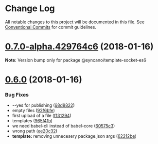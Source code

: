 # Change Log

All notable changes to this project will be documented in this file.
See [Conventional Commits](https://conventionalcommits.org) for commit guidelines.

<a name="0.7.0-alpha.429764c6"></a>
# [0.7.0-alpha.429764c6](https://github.com/Syncano/syncano-node/compare/v0.6.0...v0.7.0-alpha.429764c6) (2018-01-16)




**Note:** Version bump only for package @syncano/template-socket-es6

<a name="0.6.0"></a>
# [0.6.0](https://github.com/Syncano/syncano-node/compare/v0.4.2...v0.6.0) (2018-01-16)


### Bug Fixes

* --yes for publishing ([68d8822](https://github.com/Syncano/syncano-node/commit/68d8822))
* empty files ([93f6bfe](https://github.com/Syncano/syncano-node/commit/93f6bfe))
* first upload of a file ([f131294](https://github.com/Syncano/syncano-node/commit/f131294))
* templates ([965f41b](https://github.com/Syncano/syncano-node/commit/965f41b))
* we need babel-cli instead of babel-core ([60575c3](https://github.com/Syncano/syncano-node/commit/60575c3))
* wrong path ([ee20c32](https://github.com/Syncano/syncano-node/commit/ee20c32))
* **template:** removing unnecesery package.json args ([62212be](https://github.com/Syncano/syncano-node/commit/62212be))
